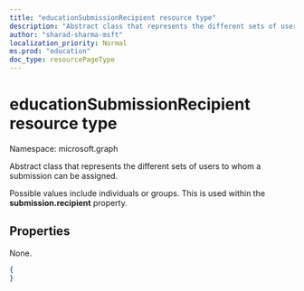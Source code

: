 ```yaml
---
title: "educationSubmissionRecipient resource type"
description: "Abstract class that represents the different sets of users to whom a submission can be assigned."
author: "sharad-sharma-msft"
localization_priority: Normal
ms.prod: "education"
doc_type: resourcePageType
---
```


# educationSubmissionRecipient resource type

Namespace: microsoft.graph

Abstract class that represents the different sets of users to whom a submission can be assigned. 

Possible values include individuals or groups. This is used within the **submission.recipient** property.


## Properties
None.

<!-- {
  "blockType": "resource",
  "optionalProperties": [

  ],
  "@odata.type": "microsoft.graph.educationSubmissionRecipient"
}-->

```json
{
}
```

<!-- uuid: 8fcb5dbc-d5aa-4681-8e31-b001d5168d79
2015-10-25 14:57:30 UTC -->
<!--
{
  "type": "#page.annotation",
  "description": "educationSubmissionRecipient resource",
  "keywords": "",
  "section": "documentation",
  "tocPath": "",
  "suppressions": []
}
-->


